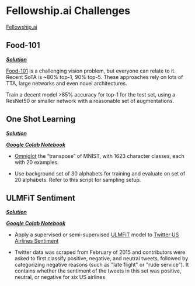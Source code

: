 # Fellowship.ai Challenges

[Fellowship.ai](https://fellowship.ai/challenge)

## Food-101

***[Solution](https://github.com/TheCaffeineDev/Fellowship.ai-Challenges/blob/master/Food-101/Food-101.ipynb)***

[Food-101](https://www.vision.ee.ethz.ch/datasets_extra/food-101/) is a challenging vision problem, but everyone can relate to it.  Recent SoTA is ~80% top-1, 90% top-5.  These approaches rely on lots of TTA, large networks and  even novel architectures.

Train a decent model >85% accuracy for top-1 for the test set, using a ResNet50 or smaller network with a reasonable set of augmentations.


## One Shot Learning

***[Solution](https://github.com/TheCaffeineDev/Fellowship.ai-Challenges/blob/master/One%20Shot%20Learning/One_Shot_Learning_Omniglot.ipynb)***

***[Google Colab Notebook](
https://colab.research.google.com/drive/1tgJnxdefACoq7-XYU5IUBO9aBSKgs1ua)***

* [Omniglot](https://github.com/brendenlake/omniglot) the “transpose” of MNIST, with 1623 character classes, each with 20 examples. 

* Use background set of 30 alphabets for training and evaluate on set of 20 alphabets. Refer to this script for sampling setup.

## ULMFiT Sentiment

***[Solution](https://github.com/TheCaffeineDev/Fellowship.ai-Challenges/blob/master/One%20Shot%20Learning/One_Shot_Learning_Omniglot.ipynb)***

***[Google Colab Notebook](
https://colab.research.google.com/drive/1IilJf4dl6S1JS5kxGUaaheIpIJ8OS9fL)***

*  Apply a supervised or semi-supervised [ULMFiT](http://nlp.fast.ai/classification/2018/05/15/introducting-ulmfit.html) model to [Twitter US Airlines Sentiment](https://www.kaggle.com/crowdflower/twitter-airline-sentiment#Tweets.csv)

* Twitter data was scraped from February of 2015 and contributors were asked to first classify positive, negative, and neutral tweets, followed by categorizing negative reasons (such as "late flight" or "rude service"). It contains whether the sentiment of the tweets in this set was positive, neutral, or negative for six US airlines
